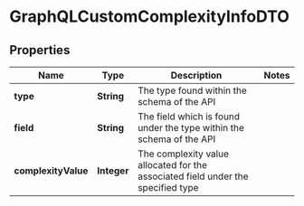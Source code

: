 
# GraphQLCustomComplexityInfoDTO

## Properties
Name | Type | Description | Notes
------------ | ------------- | ------------- | -------------
**type** | **String** | The type found within the schema of the API  | 
**field** | **String** | The field which is found under the type within the schema of the API  | 
**complexityValue** | **Integer** | The complexity value allocated for the associated field under the specified type  | 



